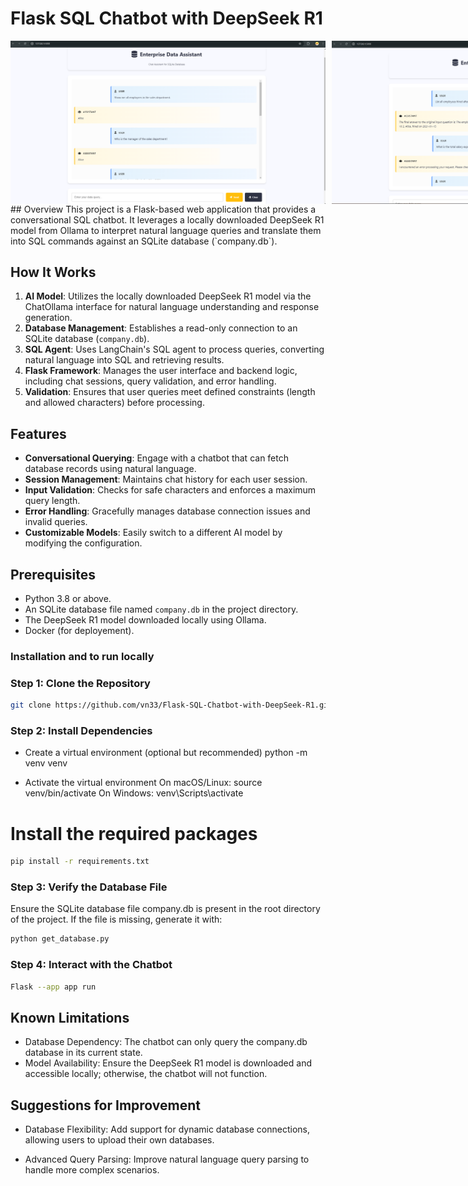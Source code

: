 # Flask SQL Chatbot with DeepSeek R1
<div style="display: flex; gap: 10px;">
  <img src="https://github.com/vn33/Flask-SQL-Chatbot-with-DeepSeek-R1/blob/master/static/images/output_img1.png" width="600px" alt="Output Image 1">
  <img src="https://github.com/vn33/Flask-SQL-Chatbot-with-DeepSeek-R1/blob/master/static/images/output_img2.png" width="600px" alt="Output Image 2">
  <img src="https://github.com/vn33/Flask-SQL-Chatbot-with-DeepSeek-R1/blob/master/static/images/output_img3.png" width="600px" alt="Output Image 3">
</div>
## Overview
This project is a Flask-based web application that provides a conversational SQL chatbot. It leverages a locally downloaded DeepSeek R1 model from Ollama to interpret natural language queries and translate them into SQL commands against an SQLite database (`company.db`).

## How It Works
1. **AI Model**: Utilizes the locally downloaded DeepSeek R1 model via the ChatOllama interface for natural language understanding and response generation.
2. **Database Management**: Establishes a read-only connection to an SQLite database (`company.db`).
3. **SQL Agent**: Uses LangChain's SQL agent to process queries, converting natural language into SQL and retrieving results.
4. **Flask Framework**: Manages the user interface and backend logic, including chat sessions, query validation, and error handling.
5. **Validation**: Ensures that user queries meet defined constraints (length and allowed characters) before processing.

## Features
- **Conversational Querying**: Engage with a chatbot that can fetch database records using natural language.
- **Session Management**: Maintains chat history for each user session.
- **Input Validation**: Checks for safe characters and enforces a maximum query length.
- **Error Handling**: Gracefully manages database connection issues and invalid queries.
- **Customizable Models**: Easily switch to a different AI model by modifying the configuration.

## Prerequisites
- Python 3.8 or above.
- An SQLite database file named `company.db` in the project directory.
- The DeepSeek R1 model downloaded locally using Ollama.
- Docker (for deployement).

### Installation and to run locally

### Step 1: Clone the Repository
```bash
git clone https://github.com/vn33/Flask-SQL-Chatbot-with-DeepSeek-R1.git
```
### Step 2: Install Dependencies
- Create a virtual environment (optional but recommended)
python -m venv venv

-  Activate the virtual environment
 On macOS/Linux:
source venv/bin/activate
On Windows:
venv\Scripts\activate

# Install the required packages
```bash
pip install -r requirements.txt
```

### Step 3: Verify the Database File
Ensure the SQLite database file company.db is present in the root directory of the project. If the file is missing, generate it with:
```bash
python get_database.py
```
### Step 4: Interact with the Chatbot
```bash
Flask --app app run
```

## Known Limitations

- Database Dependency: The chatbot can only query the company.db database in its current state.
- Model Availability: Ensure the DeepSeek R1 model is downloaded and accessible locally; otherwise, the chatbot will not function.

## Suggestions for Improvement

- Database Flexibility: Add support for dynamic database connections, allowing users to upload their own databases.

- Advanced Query Parsing: Improve natural language query parsing to handle more complex scenarios.






